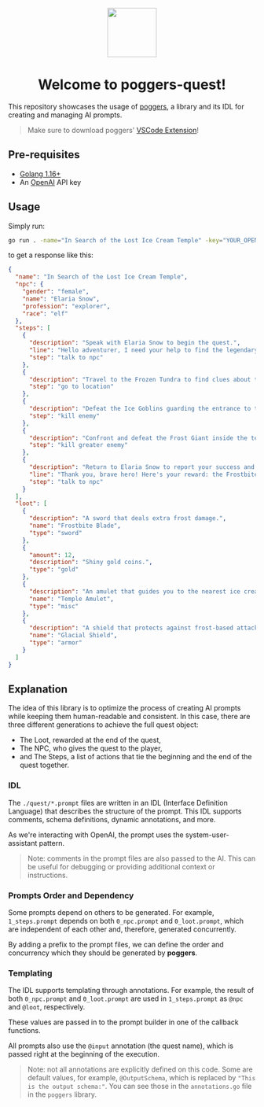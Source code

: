 <p align="center">
  <img src="https://github.com/markettools-ai/poggers-quest/assets/20731019/e9099fe5-62a9-4a71-a08e-a2b6f5a97cd2" width="100">
  <h1 align="center">Welcome to poggers-quest!</h1>
</p>

This repository showcases the usage of [poggers](https://github.com/markettools-ai/poggers), a library and its IDL for creating and managing AI prompts.

> Make sure to download poggers' [VSCode Extension](https://marketplace.visualstudio.com/items?itemName=markettools-ai.poggers-prompt)!

## Pre-requisites
- [Golang 1.16+](https://golang.org/dl/)
- An [OpenAI](https://platform.openai.com/signup) API key

## Usage
Simply run:
```bash
go run . -name="In Search of the Lost Ice Cream Temple" -key="YOUR_OPENAI_API_KEY"
```
to get a response like this:
```json
{
  "name": "In Search of the Lost Ice Cream Temple",
  "npc": {
    "gender": "female",
    "name": "Elaria Snow",
    "profession": "explorer",
    "race": "elf"
  },
  "steps": [
    {
      "description": "Speak with Elaria Snow to begin the quest.",
      "line": "Hello adventurer, I need your help to find the legendary Lost Ice Cream Temple.",
      "step": "talk to npc"
    },
    {
      "description": "Travel to the Frozen Tundra to find clues about the temple's location.",
      "step": "go to location"
    },
    {
      "description": "Defeat the Ice Goblins guarding the entrance to the temple.",
      "step": "kill enemy"
    },
    {
      "description": "Confront and defeat the Frost Giant inside the temple.",
      "step": "kill greater enemy"
    },
    {
      "description": "Return to Elaria Snow to report your success and claim your reward.",
      "line": "Thank you, brave hero! Here's your reward: the Frostbite Blade, some gold coins, a Temple Amulet, and a Glacial Shield.",
      "step": "talk to npc"
    }
  ],
  "loot": [
    {
      "description": "A sword that deals extra frost damage.",
      "name": "Frostbite Blade",
      "type": "sword"
    },
    {
      "amount": 12,
      "description": "Shiny gold coins.",
      "type": "gold"
    },
    {
      "description": "An amulet that guides you to the nearest ice cream.",
      "name": "Temple Amulet",
      "type": "misc"
    },
    {
      "description": "A shield that protects against frost-based attacks.",
      "name": "Glacial Shield",
      "type": "armor"
    }
  ]
}
```

## Explanation
The idea of this library is to optimize the process of creating AI prompts while keeping them human-readable and consistent. In this case, there are three different generations to achieve the full quest object:
- The Loot, rewarded at the end of the quest,
- The NPC, who gives the quest to the player,
- and The Steps, a list of actions that tie the beginning and the end of the quest together.

### IDL
The `./quest/*.prompt` files are written in an IDL (Interface Definition Language) that describes the structure of the prompt. This IDL supports comments, schema definitions, dynamic annotations, and more.

As we're interacting with OpenAI, the prompt uses the system-user-assistant pattern.

> Note: comments in the prompt files are also passed to the AI. This can be useful for debugging or providing additional context or instructions.

### Prompts Order and Dependency
Some prompts depend on others to be generated. For example, `1_steps.prompt` depends on both `0_npc.prompt` and `0_loot.prompt`, which are independent of each other and, therefore, generated concurrently.

By adding a prefix to the prompt files, we can define the order and concurrency which they should be generated by **poggers**.

### Templating
The IDL supports templating through annotations. For example, the result of both `0_npc.prompt` and `0_loot.prompt` are used in `1_steps.prompt` as `@npc` and `@loot`, respectively.

These values are passed in to the prompt builder in one of the callback functions.

All prompts also use the `@input` annotation (the quest name), which is passed right at the beginning of the execution.

> Note: not all annotations are explicitly defined on this code. Some are default values, for example, `@OutputSchema`, which is replaced by `"This is the output schema:"`. You can see those in the `annotations.go` file in the `poggers` library.